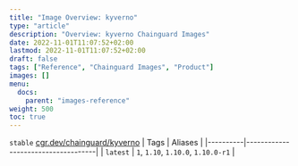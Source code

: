 ```yaml
---
title: "Image Overview: kyverno"
type: "article"
description: "Overview: kyverno Chainguard Images"
date: 2022-11-01T11:07:52+02:00
lastmod: 2022-11-01T11:07:52+02:00
draft: false
tags: ["Reference", "Chainguard Images", "Product"]
images: []
menu:
  docs:
    parent: "images-reference"
weight: 500
toc: true
---
```


`stable` [cgr.dev/chainguard/kyverno](https://github.com/chainguard-images/images/tree/main/images/kyverno)
| Tags     | Aliases                            |
|----------|------------------------------------|
| `latest` | `1`, `1.10`, `1.10.0`, `1.10.0-r1` |



